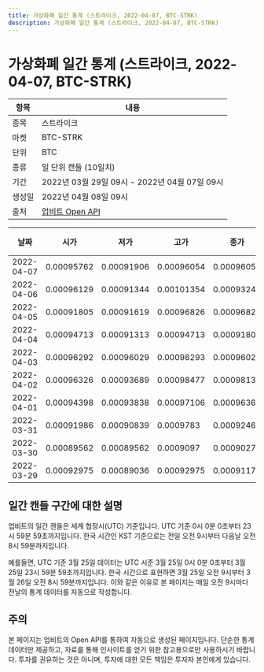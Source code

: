 ```yaml
---
title: 가상화폐 일간 통계 (스트라이크, 2022-04-07, BTC-STRK)
description: 가상화폐 일간 통계 (스트라이크, 2022-04-07, BTC-STRK)
---
```



가상화폐 일간 통계 (스트라이크, 2022-04-07, BTC-STRK)
===

|항목|내용|
|--|--|
|종목|스트라이크|
|마켓|BTC-STRK|
|단위|BTC|
|종류|일 단위 캔들 (10일치)|
|기간|2022년 03월 29일 09시 - 2022년 04월 07일 09시|
|생성일|2022년 04월 08일 09시|
|출처|[업비트 Open API](https://docs.upbit.com)|


|날짜|시가|저가|고가|종가|비고|
|--|--|--|--|--|--|
|2022-04-07|0.00095762|0.00091906|0.00096054|0.00096054|    |
|2022-04-06|0.00096129|0.00091344|0.00101354|0.00093246|    |
|2022-04-05|0.00091805|0.00091619|0.00096826|0.00096826|    |
|2022-04-04|0.00094713|0.00091313|0.00094713|0.00091805|    |
|2022-04-03|0.00096292|0.00096029|0.00096293|0.00096029|    |
|2022-04-02|0.00096326|0.00093689|0.00098477|0.00098136|    |
|2022-04-01|0.00094398|0.00093838|0.00097106|0.0009636|    |
|2022-03-31|0.00091986|0.00090839|0.0009783|0.00092462|    |
|2022-03-30|0.00089562|0.00089562|0.0009097|0.00090276|    |
|2022-03-29|0.00092975|0.00089036|0.00092975|0.00091174|    |


일간 캔들 구간에 대한 설명
---


업비트의 일간 캔들은 세계 협정시(UTC) 기준입니다. 
UTC 기준 0시 0분 0초부터 23시 59분 59초까지입니다. 
한국 시간인 KST 기준으로는 전일 오전 9시부터 다음날 오전 8시 59분까지입니다. 


예를들면, UTC 기준 3월 25일 데이터는 UTC 시준 3월 25일 0시 0분 0초부터 3월 25일 23시 59분 59초까지입니다. 
한국 시간으로 표현하면 3월 25일 오전 9시부터 3월 26일 오전 8시 59분까지입니다. 
이와 같은 이유로 본 페이지는 매일 오전 9시마다 전날의 통계 데이터를 자동으로 작성합니다. 


주의
---


본 페이지는 업비트의 Open API를 통하여 자동으로 생성된 페이지입니다. 
단순한 통계 데이터만 제공하고, 자료를 통해 인사이트를 얻기 위한 참고용으로만 사용하시기 바랍니다. 
투자를 권유하는 것은 아니며, 투자에 대한 모든 책임은 투자자 본인에게 있습니다. 
